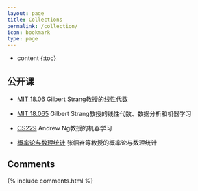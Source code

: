 ```yaml
---
layout: page
title: Collections
permalink: /collection/
icon: bookmark
type: page
---
```


* content
{:toc}

## 公开课

* [MIT 18.06](https://ocw.mit.edu/courses/18-06-linear-algebra-spring-2010/)
    Gilbert Strang教授的线性代数
    
* [MIT 18.065](https://ocw.mit.edu/courses/18-065-matrix-methods-in-data-analysis-signal-processing-and-machine-learning-spring-2018/)
    Gilbert Strang教授的线性代数、数据分析和机器学习
    
* [CS229](https://cs229.stanford.edu/)
    Andrew Ng教授的机器学习
    
* [概率论与数理统计](https://www.icourse163.org/course/ZJU-232005)
    张帼奋等教授的概率论与数理统计

## Comments

{% include comments.html %}
